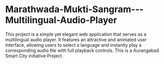 # Marathwada-Mukti-Sangram---Multilingual-Audio-Player
This project is a simple yet elegant web application that serves as a multilingual audio player. It features an attractive and animated user interface, allowing users to select a language and instantly play a corresponding audio file with full playback controls. This is a Aurangabad  Smart City initiative Project
